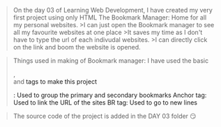 >On the day 03 of Learning Web Development, I have created my very first project using only HTML
>The Bookmark Manager: Home for all my personal websites.
    >I can just open the Bookmark manager to see all my favourite websites at one place 
    >It saves my time as I don't have to type the url of each indivudal websites. 
    >I can directly click on the link and boom the website is opened.

>Things used in making of Bookmark manager:
  >I have used the basic <div>,<br> and <a> tags to make this project
  ><div>: Used to group the primary and secondary bookmarks
  > Anchor tag: Used to link the URL of the sites
  > BR tag: Used to go to new lines

>The source code of the project is added in the DAY 03 folder 😏
